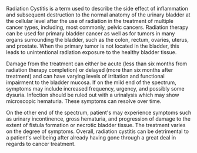 Radiation Cystitis is a term used to describe the side effect of inflammation and subsequent destruction to the normal anatomy of the urinary bladder at the cellular level after the use of radiation in the treatment of multiple cancer types, including, most commonly, pelvic cancers. Radiation therapy can be used for primary bladder cancer as well as for tumors in many organs surrounding the bladder, such as the colon, rectum, ovaries, uterus, and prostate. When the primary tumor is not located in the bladder, this leads to unintentional radiation exposure to the healthy bladder tissue.

Damage from the treatment can either be acute (less than six months from radiation therapy completion) or delayed (more than six months after treatment) and can have varying levels of irritation and functional impairment to the bladder mucosa. If on the mild end of the spectrum, symptoms may include increased frequency, urgency, and possibly some dysuria. Infection should be ruled out with a urinalysis which may show microscopic hematuria. These symptoms can resolve over time.

On the other end of the spectrum, patient's may experience symptoms such as urinary incontinence, gross hematuria, and progression of damage to the extent of fistula formation or necrotic bladder tissue. The treatment varies on the degree of symptoms. Overall, radiation cystitis can be detrimental to a patient's wellbeing after already having gone through a great deal in regards to cancer treatment.